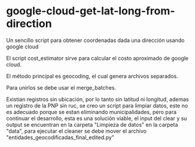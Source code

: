 # google-cloud-get-lat-long-from-direction

Un sencillo script para obtener coordenadas dada una dirección usando google cloud

El script cost_estimator sirve para calcular el costo aproximado de google cloud.

El método principal es geocoding, el cual genera archivos separados.

Para unirlos se debe usar el merge_batches.

Existian registros sin ubicación, por lo tanto sin latitud ni longitud, ademas un registro de la PNP sin ruc, se creo un script para limpiar datos, este no es adecuado porque se estan eliminando municipalidades, pero para continuar el desarrollo, esta es una solución viable, el input del clear y su output se encuentran en la carpeta "Limpieza de datos" en la carpeta "data", para ejecutar el cleaner se debe mover el archivo "entidades_geocodificadas_final_edited.py"
